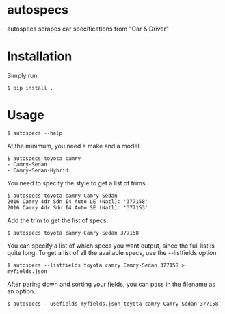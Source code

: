 # autospecs

autospecs scrapes car specifications from "Car & Driver"


# Installation

Simply run:

    $ pip install .


# Usage

    $ autospecs --help

At the minimum, you need a make and a model.

    $ autospecs toyota camry
    - Camry-Sedan
    - Camry-Sedan-Hybrid

You need to specify the style to get a list of trims.

    $ autospecs toyota camry Camry-Sedan
    2016 Camry 4dr Sdn I4 Auto LE (Natl): '377158'
    2016 Camry 4dr Sdn I4 Auto SE (Natl): '377153'

Add the trim to get the list of specs.

    $ autospecs toyota camry Camry-Sedan 377158

You can specify a list of which specs you want output, since the full list is quite long.
To get a list of all the available specs, use the --listfields option

    $ autospecs --listfields toyota camry Camry-Sedan 377158 > myfields.json

After paring down and sorting your fields, you can pass in the filename as an option.

    $ autospecs --usefields myfields.json toyota camry Camry-Sedan 377158
